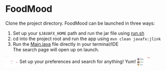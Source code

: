 # FoodMood
Clone the project directory. FoodMood can be launched in three ways:
1. Set up your `$JAVAFX_HOME` path and run the jar file using [run.sh](out/artifacts/project_jar/run.sh)
2. cd into the project root and run the app using `mvn clean javafx:jlink`
3. Run the [Main.java](src/main/java/com/foodmood/Main.java) file directly in your terminal/IDE  
The search page will open up on launch.  
<img src="../img/search.jpg" align="center" width="40">
Set up your preferences and search for anything! Yum!  
<img src="../img/results.jpg" align="center" width="40">
